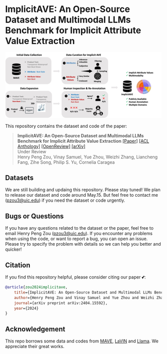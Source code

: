 # ImplicitAVE: An Open-Source Dataset and Multimodal LLMs Benchmark for Implicit Attribute Value Extraction

![Task](pipeline.jpg)

This repository contains the dataset and code of the paper:
> **ImplicitAVE: An Open-Source Dataset and Multimodal LLMs Benchmark for Implicit Attribute Value Extraction** 
> [[Paper]]() [[ACL Anthology]]() [[OpenReview]]() [[arXiv]]() <br>
> Under Review <br>
> Henry Peng Zou, Vinay Samuel, Yue Zhou, Weizhi Zhang, Liancheng Fang, Zihe Song, Philip S. Yu, Cornelia Caragea <br>


## Datasets
We are still building and updaing this repository. Please stay tuned! We plan to release our dataset and code around May.15. But feel free to contact me (pzou3@uic.edu) if you need the dataset or code urgently.

## Bugs or Questions

If you have any questions related to the dataset or the paper, feel free to email Henry Peng Zou (pzou3@uic.edu). If you encounter any problems when using the code, or want to report a bug, you can open an issue. Please try to specify the problem with details so we can help you better and quicker!


## Citation
If you find this repository helpful, please consider citing our paper 💕: 
```bibtex
@article{zou2024implicitave,
    title={ImplicitAVE: An Open-Source Dataset and Multimodal LLMs Benchmark for Implicit Attribute Value Extraction},
    author={Henry Peng Zou and Vinay Samuel and Yue Zhou and Weizhi Zhang and Liancheng Fang and Zihe Song and Philip S. Yu and Cornelia Caragea},
    journal={arXiv preprint arXiv:2404.15592},
    year={2024}
}
```

## Acknowledgement
This repo borrows some data and codes from [MAVE](https://github.com/google-research-datasets/MAVE), [LaVIN](https://github.com/luogen1996/LaVIN/tree/main) and [Llama](https://github.com/meta-llama/llama). We appreciate their great works. <br>
